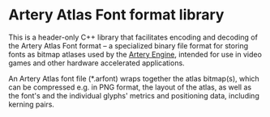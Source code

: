 
# Artery Atlas Font format library

This is a header-only C++ library that facilitates encoding and decoding of the Artery Atlas Font format &ndash; a specialized binary file format for storing fonts as bitmap atlases used by the [Artery Engine](https://www.arteryengine.com/), intended for use in video games and other hardware accelerated applications.

An Artery Atlas font file (*.arfont) wraps together the atlas bitmap(s), which can be compressed e.g. in PNG format, the layout of the atlas, as well as the font's and the individual glyphs' metrics and positioning data, including kerning pairs.
